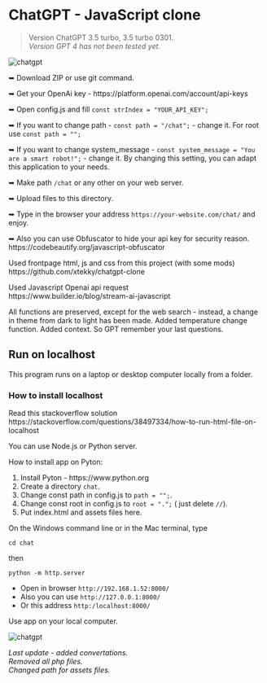 <h1>ChatGPT - JavaScript clone</h1>
<blockquote><p>Version ChatGPT 3.5 turbo, 3.5 turbo 0301.<br>
 <em>Version GPT 4 has not been tested yet.</em></p></blockquote>
<img src="https://github.com/alexsky177/chat/blob/main/screen_dark.png?raw=true" alt="chatgpt"/>
<p>&#10149; Download ZIP or use git command.</p> 
<p>&#10149; Get your OpenAi key - https://platform.openai.com/account/api-keys</p>
<p>&#10149; Open config.js and fill  <code>const strIndex = "YOUR_API_KEY";</code></p>
<p>&#10149; If you want to change path - <code>const path = "/chat";</code> - change it. For root use <code>const path = "";</code></p>
<p>&#10149; If you want to change system_message - <code>const system_message = "You are a smart robot!";</code> - change it. By changing this setting, you can adapt this application to your needs. </p>
<p>&#10149; Make path <code>/chat</code> or any other on your web server.</p>
<p>&#10149; Upload files to this directory.</p>
<p>&#10149; Type in the browser your address <code>https://your-website.com/chat/</code> and enjoy.</p>
<p>&#10149; Also you can use Obfuscator to hide your api key for security reason.<br>
https://codebeautify.org/javascript-obfuscator</p>
<p>Used frontpage html, js and css from this project (with some mods)<br>
https://github.com/xtekky/chatgpt-clone</p>
<p>Used Javascript Openai api request<br>
https://www.builder.io/blog/stream-ai-javascript</p>
<p>All functions are preserved, except for the web search - instead, a change in theme from dark to light has been made. Added temperature change function. Added context. So GPT remember your last questions.</p>
<h2>Run on localhost</h2>
<p>This program runs on a laptop or desktop computer locally from a folder.</p>
<h3>How to install localhost</h3>
<p>Read this stackoverflow solution<br>
https://stackoverflow.com/questions/38497334/how-to-run-html-file-on-localhost</p>
<p>You can use Node.js or Python server.</p>
<p>How to install app on Pyton:</p>
<ol>
<li>Install Pyton - https://www.python.org</li>
<li>Сreate a directory <code>chat</code>.</li>
 <li>Change const path in config.js to <code>path = "";</code>.</li>
 <li>Change const root in config.js to <code>root = ".";</code> ( just delete <code>//</code>).</li>
<li>Put index.html and assets files here.</li>
</ol>
<div>
On the Windows command line or in the Mac terminal, type <pre><code>cd chat</code></pre> then<pre><code>python -m http.server</code></pre></div>
<ul>
 <li> Open in browser <code>http://192.168.1.52:8000/</code></li>
 <li> Also you can use <code>http://127.0.0.1:8000/</code></li>
 <li>Or this address <code>http:/localhost:8000/</code></li>
 </ul>
<p> Use app on your local computer.</p>
<img src="https://github.com/alexsky177/chat/blob/main/screen_light.png?raw=true" alt="chatgpt"/>
<p><em>Last update - added convertations.<br> 
Removed all php files.<br>
Changed path for assets files.</em></p>
